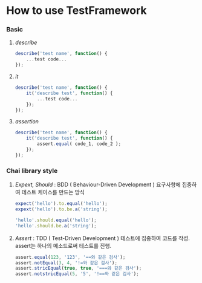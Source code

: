 # How to use TestFramework

### Basic

1. *describe*

   ```javascript
   describe('test name', function() {
       ...test code...
   });
   ```

2. *it*

   ```javascript
   describe('test name', function() {
       it('describe test', function() {
           ...test code...
       });
   });
   ```

3. *assertion*

   ```javascript
   describe('test name', function() {
       it('describe test', function() {
           assert.equal( code_1, code_2 );
       });
   });
   ```



### Chai library style

1. *Expext, Should* 
   : BDD ( Behaviour-Driven Development ) 요구사항에 집중하여 테스트 케이스를 만드는 방식

   ```javascript
   expect('hello').to.equal('hello');
   expext('hello').to.be.a('string');
   
   'hello'.should.equal('hello');
   'hello'.should.be.a('string');
   ```

2. *Assert*
   : TDD ( Test-Driven Development ) 테스트에 집중하여 코드를 작성. assert는 하나의 메소드로써 테스트를 진행.

   ```javascript
   assert.equal(123, '123', '==와 같은 검사');
   assert.notEqual(3, 4, '!=와 같은 검사');
   assert.stricEqual(true, true, '===와 같은 검사');
   assert.notstricEqual(5, '5', '!==와 같은 검사');
   ```



